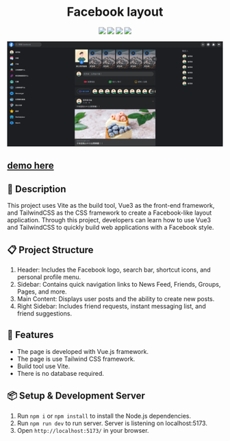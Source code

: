 <h1 align="center">Facebook layout</h1>
<p align="center">
  <img src="https://img.shields.io/badge/npm-v8.15.0-blue" >
  <img src="https://img.shields.io/badge/vue-v3.2.47-green">
  <img src="https://img.shields.io/badge/vite-v4.3.2-yellow">
  <img src="https://img.shields.io/badge/tailwindcss-v3.3.2-blue" >
</p>

![This is the demo page](./preview.jpg)

<h2>
<a href="https://try-vue3-tailwindcss-facebook-layout.vercel.app/">
 demo here
</a>
</h2>


## 📄 Description

This project uses Vite as the build tool, Vue3 as the front-end framework, and TailwindCSS as the CSS framework to create a Facebook-like layout application. Through this project, developers can learn how to use Vue3 and TailwindCSS to quickly build web applications with a Facebook style.


## 📋 Project Structure

1. Header: Includes the Facebook logo, search bar, shortcut icons, and personal profile menu.
2. Sidebar: Contains quick navigation links to News Feed, Friends, Groups, Pages, and more.
3. Main Content: Displays user posts and the ability to create new posts.
4. Right Sidebar: Includes friend requests, instant messaging list, and friend suggestions.

## 🚀 Features

- The page is developed with Vue.js framework.
- The page is use Tailwind CSS framework.
- Build tool use Vite.
- There is no database required.


## 📦 Setup & Development Server

1. Run `npm i` or `npm install` to install the Node.js dependencies.
2. Run `npm run dev` to run server. Server is listening on localhost:5173.
3. Open `http://localhost:5173/` in your browser.

